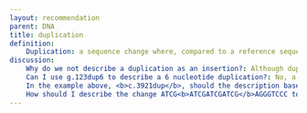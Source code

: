 ```yaml
---
layout: recommendation
parent: DNA
title: duplication
definition: 
    Duplication: a sequence change where, compared to a reference sequence, a copy of one or more nucleotides are inserted <b>directly 3'</b> of the original copy of that sequence.
discussion:
    Why do we not describe a duplication as an insertion?: Although duplications are basically a special type of insertion, there are several reasons why the recommendation is to describe duplications separately;<ul><li>the description is simple and shorter,</li><li>it is clear and prevents confusion regarding the position when an insertion is incorrectly reported like "22insG",</li><li>it prevents hypothetical discussions regarding the site of the insertion; in the case of a duplication including an intron/exon border (e.g. c.123-8\_137dup) is the "insertion" in the intron or in the exon?</li><li>insertion more or less means "coming from elsewhere". Mechanistically, a duplication is most likely caused by a local event, DNA polymerase slippage, duplicating a local sequence.</li></ul>
    Can I use g.123dup6 to describe a 6 nucleotide duplication?: No, a duplication of more than one nucleotide should give the position of the first and last nucleotide duplicated, separated using the range symbol ("\_", underscore), e.g. g.123\_128dup. Note also that from the description "g.123dup6" it is not clear whether the duplication starts <b>at</b> position g.123 (so g.123_128dup) or <b>after</b> position 123 (so g.124\_129dup).<a name="123dup"></a>
    In the example above, <b>c.3921dup</b>, should the description based on a coding DNA reference sequence not be c.3922dup?: Strictly speaking you are right. However, for cases like this an exception was made to prevent that when c.3922dup is translated back to a genomic position one would end up at the wrong nucleotide, in the wrong exon (NC\_000023.10:g.32456507del in stead of NC\_000023.10:g.32459297del).
    How should I describe the change ATCG<b>ATCGATCGATCG</b>AGGGTCCC to ATCG<b>ATCGATCGATCG</b>A<font color="red">ATCGATCGATCG</font>GGGTCCC?  The fact that the inserted sequence (ATCGATCGATCG) is present in the original sequence suggests it derives from a duplicative event: The variant should be described as an insertion; g.17\_18ins5_16. A description using "dup" is not correct since, by definition, a duplication should be <b>directly 3'-flanking of the original copy</b> (in tandem). Note that the description given still makes it clear that the sequence inserted between g.17 and g.18 is probably derived from nearby, i.e. position g.5 to g.16, and thus likely derived from a duplicative event.
---
```

